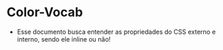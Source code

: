 # Color-Vocab

* Esse documento busca entender as propriedades do CSS externo e interno, sendo ele inline ou não!
